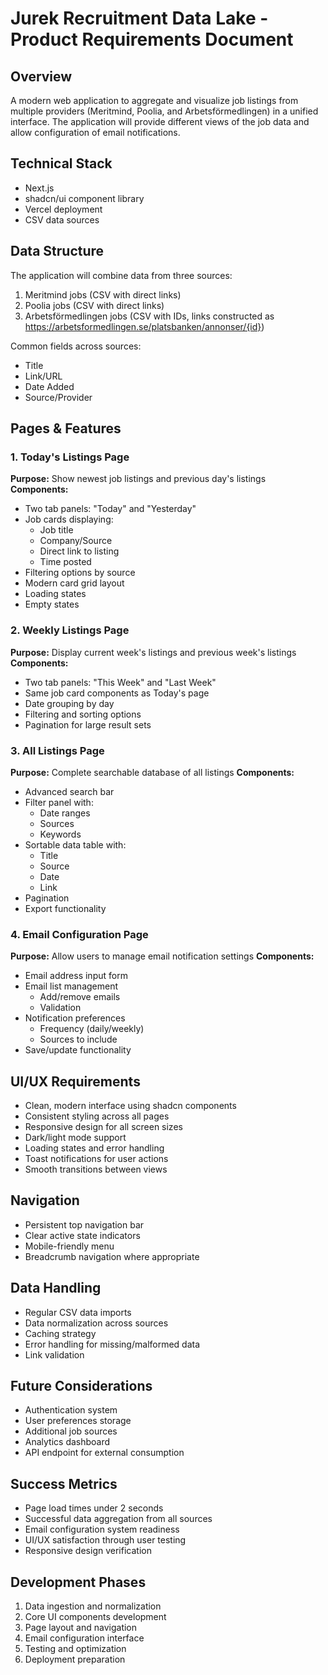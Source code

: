 # Jurek Recruitment Data Lake - Product Requirements Document

## Overview
A modern web application to aggregate and visualize job listings from multiple providers (Meritmind, Poolia, and Arbetsförmedlingen) in a unified interface. The application will provide different views of the job data and allow configuration of email notifications.

## Technical Stack
- Next.js
- shadcn/ui component library
- Vercel deployment
- CSV data sources

## Data Structure
The application will combine data from three sources:
1. Meritmind jobs (CSV with direct links)
2. Poolia jobs (CSV with direct links) 
3. Arbetsförmedlingen jobs (CSV with IDs, links constructed as https://arbetsformedlingen.se/platsbanken/annonser/{id})

Common fields across sources:
- Title
- Link/URL
- Date Added
- Source/Provider

## Pages & Features

### 1. Today's Listings Page
**Purpose:** Show newest job listings and previous day's listings
**Components:**
- Two tab panels: "Today" and "Yesterday"
- Job cards displaying:
  - Job title
  - Company/Source
  - Direct link to listing
  - Time posted
- Filtering options by source
- Modern card grid layout
- Loading states
- Empty states

### 2. Weekly Listings Page  
**Purpose:** Display current week's listings and previous week's listings
**Components:**
- Two tab panels: "This Week" and "Last Week"
- Same job card components as Today's page
- Date grouping by day
- Filtering and sorting options
- Pagination for large result sets

### 3. All Listings Page
**Purpose:** Complete searchable database of all listings
**Components:**
- Advanced search bar
- Filter panel with:
  - Date ranges
  - Sources
  - Keywords
- Sortable data table with:
  - Title
  - Source
  - Date
  - Link
- Pagination
- Export functionality

### 4. Email Configuration Page
**Purpose:** Allow users to manage email notification settings
**Components:**
- Email address input form
- Email list management
  - Add/remove emails
  - Validation
- Notification preferences
  - Frequency (daily/weekly)
  - Sources to include
- Save/update functionality

## UI/UX Requirements
- Clean, modern interface using shadcn components
- Consistent styling across all pages
- Responsive design for all screen sizes
- Dark/light mode support
- Loading states and error handling
- Toast notifications for user actions
- Smooth transitions between views

## Navigation
- Persistent top navigation bar
- Clear active state indicators
- Mobile-friendly menu
- Breadcrumb navigation where appropriate

## Data Handling
- Regular CSV data imports
- Data normalization across sources
- Caching strategy
- Error handling for missing/malformed data
- Link validation

## Future Considerations
- Authentication system
- User preferences storage
- Additional job sources
- Analytics dashboard
- API endpoint for external consumption

## Success Metrics
- Page load times under 2 seconds
- Successful data aggregation from all sources
- Email configuration system readiness
- UI/UX satisfaction through user testing
- Responsive design verification

## Development Phases
1. Data ingestion and normalization
2. Core UI components development
3. Page layout and navigation
4. Email configuration interface
5. Testing and optimization
6. Deployment preparation
